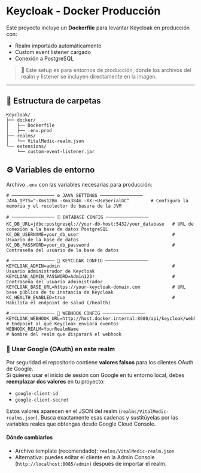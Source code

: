 # Keycloak - Docker Producción

Este proyecto incluye un **Dockerfile** para levantar Keycloak en producción con:

- Realm importado automáticamente
- Custom event listener cargado
- Conexión a PostgreSQL

> 🔹 Este setup es para entornos de producción, donde los archivos del realm y listener se incluyen directamente en la imagen.

---

## 📁 Estructura de carpetas

```text
Keycloak/
├── docker/
│   ├── Dockerfile
│   ├── .env.prod
├── realms/
│   └── VitalMedic-realm.json
└── extensions/
    └── custom-event-listener.jar
```

## ⚙️ Variables de entorno

Archivo `.env` con las variables necesarias para producción:

```env
# ──────────────── ⚙️ JAVA SETTINGS ────────────────
JAVA_OPTS="-Xms128m -Xmx384m -XX:+UseSerialGC"        # Configura la memoria y el recolector de basura de la JVM

# ──────────────── 🗄️ DATABASE CONFIG ────────────────
KC_DB_URL=jdbc:postgresql://your-db-host:5432/your_database   # URL de conexión a la base de datos PostgreSQL
KC_DB_USERNAME=your_db_user                                   # Usuario de la base de datos
KC_DB_PASSWORD=your_db_password                               # Contraseña del usuario de la base de datos

# ──────────────── 🧠 KEYCLOAK CONFIG ────────────────
KEYCLOAK_ADMIN=admin                                          # Usuario administrador de Keycloak
KEYCLOAK_ADMIN_PASSWORD=Admin123!                             # Contraseña del usuario administrador
KEYCLOAK_BASE_URL=https://your-keycloak-domain.com            # URL base pública de tu instancia de Keycloak
KC_HEALTH_ENABLED=true                                        # Habilita el endpoint de salud (/health)

# ──────────────── 🔔 WEBHOOK CONFIG ────────────────
KEYCLOAK_WEBHOOK_URL=http://host.docker.internal:8080/api/keycloak/webhook   # Endpoint al que Keycloak enviará eventos
WEBHOOK_REALM=YourRealmName                                                   # Nombre del realm que disparará el webhook

```

### 🔧 Usar Google (OAuth) en este realm

Por seguridad el repositorio contiene **valores falsos** para los clientes OAuth de Google.  
Si quieres usar el inicio de sesión con Google en tu entorno local, debes **reemplazar dos valores** en tu proyecto:

- `google-client-id`
- `google-client-secret`

Estos valores aparecen en el JSON del realm (`realms/VitalMedic-realms.json`). Busca exactamente esas cadenas y sustitúyelas por las variables reales que obtengas desde Google Cloud Console.

#### Dónde cambiarlos
- Archivo template (recomendado): `realms/VitalMedic-realm.json`
- Alternativa: puedes editar el cliente en la Admin Console (`http://localhost:8085/admin`) después de importar el realm.